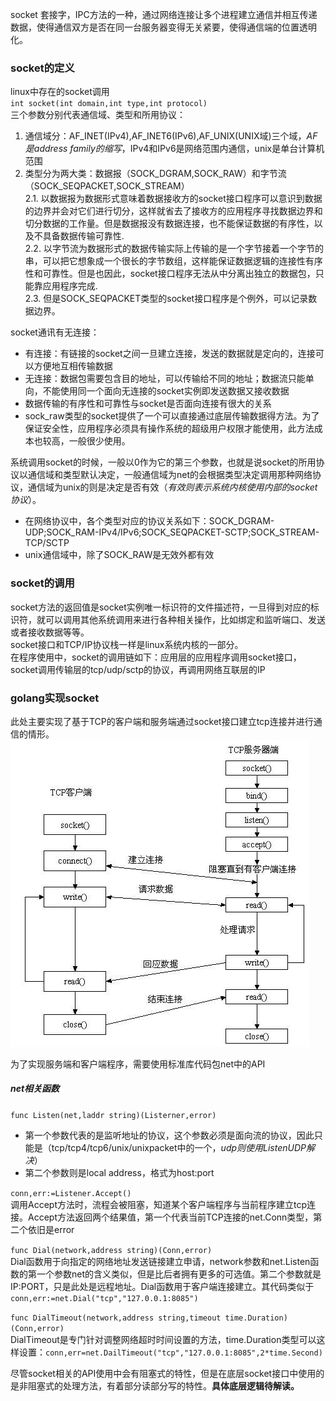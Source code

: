 socket 套接字，IPC方法的一种，通过网络连接让多个进程建立通信并相互传递数据，使得通信双方是否在同一台服务器变得无关紧要，使得通信端的位置透明化。  
### socket的定义
linux中存在的socket调用  
`int socket(int domain,int type,int protocol)`  
三个参数分别代表通信域、类型和所用协议：
1. 通信域分：AF_INET(IPv4),AF_INET6(IPv6),AF_UNIX(UNIX域)三个域，*AF是address family的缩写*，IPv4和IPv6是网络范围内通信，unix是单台计算机范围
2. 类型分为两大类：数据报（SOCK_DGRAM,SOCK_RAW）和字节流（SOCK_SEQPACKET,SOCK_STREAM）  
  2.1. 以数据报为数据形式意味着数据接收方的socket接口程序可以意识到数据的边界并会对它们进行切分，这样就省去了接收方的应用程序寻找数据边界和切分数据的工作量。但是数据报没有数据连接，也不能保证数据的有序性，以及不具备数据传输可靠性.  
  2.2. 以字节流为数据形式的数据传输实际上传输的是一个字节接着一个字节的串，可以把它想象成一个很长的字节数组，这样能保证数据逻辑的连接性有序性和可靠性。但是也因此，socket接口程序无法从中分离出独立的数据包，只能靠应用程序完成.  
  2.3. 但是SOCK_SEQPACKET类型的socket接口程序是个例外，可以记录数据边界。  

socket通讯有无连接：
* 有连接：有链接的socket之间一旦建立连接，发送的数据就是定向的，连接可以方便地互相传输数据
* 无连接：数据包需要包含目的地址，可以传输给不同的地址；数据流只能单向，不能使用同一个面向无连接的socket实例即发送数据又接收数据
* 数据传输的有序性和可靠性与socket是否面向连接有很大的关系
* sock_raw类型的socket提供了一个可以直接通过底层传输数据得方法。为了保证安全性，应用程序必须具有操作系统的超级用户权限才能使用，此方法成本也较高，一般很少使用。

系统调用socket的时候，一般以0作为它的第三个参数，也就是说socket的所用协议以通信域和类型默认决定，一般通信域为net的会根据类型决定调用那种网络协议，通信域为unix的则是决定是否有效（*有效则表示系统内核使用内部的socket协议*）。  
* 在网络协议中，各个类型对应的协议关系如下：SOCK_DGRAM-UDP;SOCK_RAM-IPv4/IPv6;SOCK_SEQPACKET-SCTP;SOCK_STREAM-TCP/SCTP
* unix通信域中，除了SOCK_RAW是无效外都有效

### socket的调用
socket方法的返回值是socket实例唯一标识符的文件描述符，一旦得到对应的标识符，就可以调用其他系统调用来进行各种相关操作，比如绑定和监听端口、发送或者接收数据等等。  
socket接口和TCP/IP协议栈一样是linux系统内核的一部分。  
在程序使用中，socket的调用链如下：应用层的应用程序调用socket接口，socket调用传输层的tcp/udp/sctp的协议，再调用网络互联层的IP  

### golang实现socket
此处主要实现了基于TCP的客户端和服务端通过socket接口建立tcp连接并进行通信的情形。
![基于TCP协议栈的socket通信流程](https://github.com/kin122/duoankin.github.io/blob/main/golang/go%E5%B9%B6%E5%8F%91%E7%BC%96%E7%A8%8B%E7%AC%94%E8%AE%B0/%E5%9F%BA%E4%BA%8ETCP%E5%8D%8F%E8%AE%AE%E6%A0%88%E7%9A%84socket%E9%80%9A%E4%BF%A1%E6%B5%81%E7%A8%8B.webp)  

为了实现服务端和客户端程序，需要使用标准库代码包net中的API  
##### net相关函数
`func Listen(net,laddr string)(Listerner,error)`  
* 第一个参数代表的是监听地址的协议，这个参数必须是面向流的协议，因此只能是（tcp/tcp4/tcp6/unix/unixpacket中的一个，*udp则使用ListenUDP解决*）
* 第二个参数则是local address，格式为host:port

`conn,err:=Listener.Accept()`  
调用Accept方法时，流程会被阻塞，知道某个客户端程序与当前程序建立tcp连接。Accept方法返回两个结果值，第一个代表当前TCP连接的net.Conn类型，第二个依旧是error

`func Dial(network,address string)(Conn,error)`   
Dial函数用于向指定的网络地址发送链接建立申请，network参数和net.Listen函数的第一个参数net的含义类似，但是比后者拥有更多的可选值。第二个参数就是IP:PORT，只是此处是远程地址。Dial函数用于客户端连接建立。其代码类似于`conn,err:=net.Dial("tcp","127.0.0.1:8085")`    

`func DialTimeout(network,address string,timeout time.Duration)(Conn,error)`  
DialTimeout是专门针对调整网络超时时间设置的方法，time.Duration类型可以这样设置：`conn,err=net.DailTimeout("tcp","127.0.0.1:8085",2*time.Second)`  

尽管socket相关的API使用中会有阻塞式的特性，但是在底层socket接口中使用的是非阻塞式的处理方法，有着部分读部分写的特性。**具体底层逻辑待解读。**  

